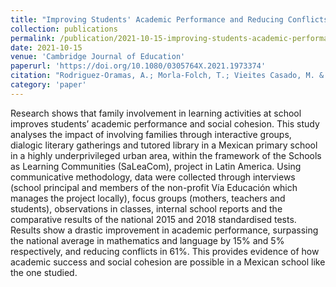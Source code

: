 ```yaml
---
title: "Improving Students' Academic Performance and Reducing Conflicts through Family Involvement in Primary School Learning Activities: A Mexican Case Study"
collection: publications
permalink: /publication/2021-10-15-improving-students-academic-performance
date: 2021-10-15
venue: 'Cambridge Journal of Education'
paperurl: 'https://doi.org/10.1080/0305764X.2021.1973374'
citation: "Rodriguez-Oramas, A.; Morla-Folch, T.; Vieites Casado, M. & Ruiz-Eugenio, L. (2021). Improving Students' Academic Performance and Reducing Conflicts through Family Involvement in Primary School Learning Activities: A Mexican Case Study. Cambridge Journal of Education."
category: 'paper'
---
```


Research shows that family involvement in learning activities at school improves students’ academic performance and social cohesion. This study analyses the impact of involving families through interactive groups, dialogic literary gatherings and tutored library in a Mexican primary school in a highly underprivileged urban area, within the framework of the Schools as Learning Communities (SaLeaCom), project in Latin America. Using communicative methodology, data were collected through interviews (school principal and members of the non-profit Vía Educación which manages the project locally), focus groups (mothers, teachers and students), observations in classes, internal school reports and the comparative results of the national 2015 and 2018 standardised tests. Results show a drastic improvement in academic performance, surpassing the national average in mathematics and language by 15% and 5% respectively, and reducing conflicts in 61%. This provides evidence of how academic success and social cohesion are possible in a Mexican school like the one studied.
